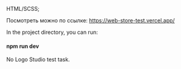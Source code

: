 HTML/SCSS;

Посмотреть можно по ссылке: https://web-store-test.vercel.app/

In the project directory, you can run:

#### npm run dev

No Logo Studio test task.

